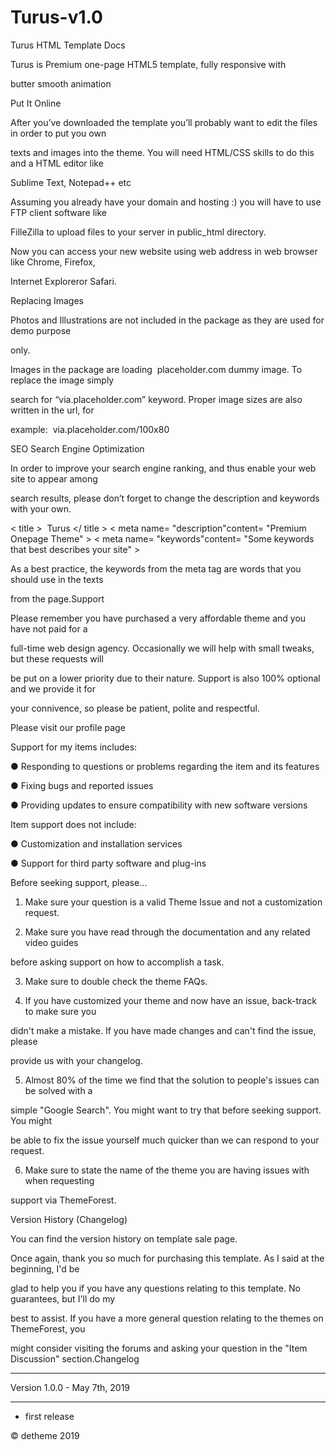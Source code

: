 # Turus-v1.0

Turus HTML Template Docs

Turus is Premium one-page HTML5 template, fully responsive with

butter smooth animation

Put It Online

After you’ve downloaded the template you’ll probably want to edit the files in order to put you own

texts and images into the theme. You will need HTML/CSS skills to do this and a HTML editor like

Sublime Text, Notepad++ etc

Assuming you already have your domain and hosting :) you will have to use FTP client software like

FilleZilla​ to upload files to your server in public_html directory.

Now you can access your new website using web address in web browser like Chrome, Firefox,

Internet Exploreror Safari.

Replacing Images

Photos and Illustrations are not included in the package as they are used for demo purpose

only.

Images in the package are loading ​ placeholder.com​ dummy image. To replace the image simply

search for “via.placeholder.com” keyword. Proper image sizes are also written in the url, for

example: ​ via.placeholder.com/100x80

SEO Search Engine Optimization

In order to improve your search engine ranking, and thus enable your web site to appear among

search results, please don’t forget to change the description and keywords with your own.

<​ title​ > ​ Turus​ </​ title​ >
<​ meta​ name=​ "description"​ content=​ "Premium Onepage Theme"​ >
<​ meta​ name=​ "keywords"​ content=​ "Some keywords that best describes your
site"​ >

As a best practice, the keywords from the meta tag are words that you should use in the texts

from the page.Support

Please remember you have purchased a very affordable theme and you have not paid for a

full-time web design agency. Occasionally we will help with small tweaks, but these requests will

be put on a lower priority due to their nature. Support is also 100% optional and we provide it for

your connivence, so please be patient, polite and respectful.

Please visit our profile page

Support for my items includes:

● Responding to questions or problems regarding the item and its features

● Fixing bugs and reported issues

● Providing updates to ensure compatibility with new software versions

Item support does not include:

● Customization and installation services

● Support for third party software and plug-ins

Before seeking support, please...

1. Make sure your question is a valid Theme Issue and not a customization request.

2. Make sure you have read through the documentation and any related video guides

before asking support on how to accomplish a task.

3. Make sure to double check the theme FAQs.

4. If you have customized your theme and now have an issue, back-track to make sure you

didn't make a mistake. If you have made changes and can't find the issue, please

provide us with your changelog.

5. Almost 80% of the time we find that the solution to people's issues can be solved with a

simple "Google Search". You might want to try that before seeking support. You might

be able to fix the issue yourself much quicker than we can respond to your request.

6. Make sure to state the name of the theme you are having issues with when requesting

support via ThemeForest.

Version History (Changelog)

You can find the version history on template sale page.

Once again, thank you so much for purchasing this template. As I said at the beginning, I'd be

glad to help you if you have any questions relating to this template. No guarantees, but I'll do my

best to assist. If you have a more general question relating to the themes on ThemeForest, you

might consider visiting the forums and asking your question in the "Item Discussion" section.Changelog

---------------------------------------------------------------------------

Version 1.0.0 - May 7th, 2019

---------------------------------------------------------------------------

- first release

© detheme 2019
